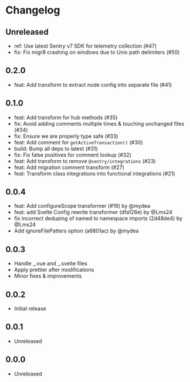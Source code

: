 # Changelog

## Unreleased

- ref: Use latest Sentry v7 SDK for telemetry collection (#47)
- fix: Fix migr8 crashing on windows due to Unix path delimiters (#50)

## 0.2.0

- feat: Add transform to extract node config into separate file (#41)

## 0.1.0

- feat: Add transform for hub methods (#35)
- fix: Avoid adding comments multiple times & touching unchanged files (#34)
- fix: Ensure we are properly type safe (#33)
- feat: Add comment for `getActiveTransaction()` (#30)
- build: Bump all deps to latest (#31)
- fix: Fix false positives for comment lookup (#32)
- feat: Add transform to remove `@sentry/integrations` (#23)
- feat: Add migration comment transform (#27)
- feat: Transform class integrations into functional integrations (#21)

## 0.0.4

- feat: Add configureScope transformer (#19) by @mydea
- feat: add Svelte Config rewrite transformer (dfa126e) by @Lms24
- fix incorrect deduping of named to namespace imports (2d48de4) by @Lms24
- Add ignoreFilePatters option (a6801ac) by @mydea

## 0.0.3

- Handle _.vue and _.svelte files
- Apply prettier after modifications
- Minor fixes & improvements

## 0.0.2

- Initial release

## 0.0.1

- Unreleased

## 0.0.0

- Unreleased
